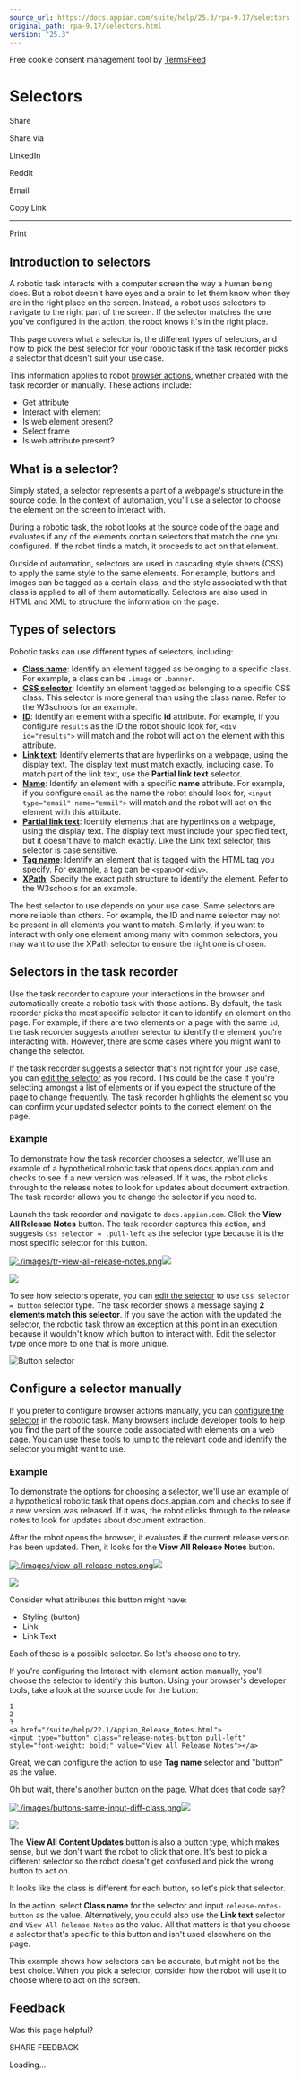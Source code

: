 ```yaml
---
source_url: https://docs.appian.com/suite/help/25.3/rpa-9.17/selectors.html
original_path: rpa-9.17/selectors.html
version: "25.3"
---
```


Free cookie consent management tool by [TermsFeed](https://www.termsfeed.com/)

# Selectors

Share

Share via

LinkedIn

Reddit

Email

Copy Link

* * *

Print

## Introduction to selectors

A robotic task interacts with a computer screen the way a human being does. But a robot doesn't have eyes and a brain to let them know when they are in the right place on the screen. Instead, a robot uses selectors to navigate to the right part of the screen. If the selector matches the one you've configured in the action, the robot knows it's in the right place.

This page covers what a selector is, the different types of selectors, and how to pick the best selector for your robotic task if the task recorder picks a selector that doesn't suit your use case.

This information applies to robot [browser actions](actions-browser.html), whether created with the task recorder or manually. These actions include:

-   Get attribute
-   Interact with element
-   Is web element present?
-   Select frame
-   Is web attribute present?

## What is a selector?

Simply stated, a selector represents a part of a webpage's structure in the source code. In the context of automation, you'll use a selector to choose the element on the screen to interact with.

During a robotic task, the robot looks at the source code of the page and evaluates if any of the elements contain selectors that match the one you configured. If the robot finds a match, it proceeds to act on that element.

Outside of automation, selectors are used in cascading style sheets (CSS) to apply the same style to the same elements. For example, buttons and images can be tagged as a certain class, and the style associated with that class is applied to all of them automatically. Selectors are also used in HTML and XML to structure the information on the page.

## Types of selectors

Robotic tasks can use different types of selectors, including:

-   [**Class name**](https://www.w3.org/TR/selectors/#class-html): Identify an element tagged as belonging to a specific class. For example, a class can be `.image` or `.banner`.
-   [**CSS selector**](https://www.w3schools.com/cssref/css_selectors.asp): Identify an element tagged as belonging to a specific CSS class. This selector is more general than using the class name. Refer to the W3schools for an example.
-   [**ID**](https://www.w3.org/TR/selectors/#id-selectors): Identify an element with a specific **id** attribute. For example, if you configure `results` as the ID the robot should look for, `<div id="results">` will match and the robot will act on the element with this attribute.
-   [**Link text**](https://www.guru99.com/locate-by-link-text-partial-link-text.html): Identify elements that are hyperlinks on a webpage, using the display text. The display text must match exactly, including case. To match part of the link text, use the **Partial link text** selector.
-   [**Name**](https://www.lambdatest.com/blog/how-to-use-name-locator-in-selenium-automation-scripts/): Identify an element with a specific **name** attribute. For example, if you configure `email` as the name the robot should look for, `<input type="email" name="email">` will match and the robot will act on the element with this attribute.
-   [**Partial link text**](https://www.guru99.com/locate-by-link-text-partial-link-text.html): Identify elements that are hyperlinks on a webpage, using the display text. The display text must include your specified text, but it doesn't have to match exactly. Like the Link text selector, this selector is case sensitive.
-   [**Tag name**](https://www.w3.org/TR/selectors/#type-selectors): Identify an element that is tagged with the HTML tag you specify. For example, a tag can be `<span>`or `<div>`.
-   [**XPath**](https://www.w3schools.com/xml/xpath_syntax.asp): Specify the exact path structure to identify the element. Refer to the W3schools for an example.

The best selector to use depends on your use case. Some selectors are more reliable than others. For example, the ID and name selector may not be present in all elements you want to match. Similarly, if you want to interact with only one element among many with common selectors, you may want to use the XPath selector to ensure the right one is chosen.

## Selectors in the task recorder

Use the task recorder to capture your interactions in the browser and automatically create a robotic task with those actions. By default, the task recorder picks the most specific selector it can to identify an element on the page. For example, if there are two elements on a page with the same `id`, the task recorder suggests another selector to identify the element you're interacting with. However, there are some cases where you might want to change the selector.

If the task recorder suggests a selector that's not right for your use case, you can [edit the selector](task-recorder.html#edit-the-selector) as you record. This could be the case if you're selecting amongst a list of elements or if you expect the structure of the page to change frequently. The task recorder highlights the element so you can confirm your updated selector points to the correct element on the page.

### Example

To demonstrate how the task recorder chooses a selector, we'll use an example of a hypothetical robotic task that opens docs.appian.com and checks to see if a new version was released. If it was, the robot clicks through to the release notes to look for updates about document extraction. The task recorder allows you to change the selector if you need to.

Launch the task recorder and navigate to `docs.appian.com`. Click the **View All Release Notes** button. The task recorder captures this action, and suggests `Css selector = .pull-left` as the selector type because it is the most specific selector for this button.

[![./images/tr-view-all-release-notes.png](./images/tr-view-all-release-notes.png)![](/suite/help/25.3/images/rn/zoom_magnify_center.png)](#img1389)

[![](./images/tr-view-all-release-notes.png)](#_)

To see how selectors operate, you can [edit the selector](task-recorder.html#edit-the-selector) to use `Css selector = button` selector type. The task recorder shows a message saying **2 elements match this selector**. If you save the action with the updated the selector, the robotic task throw an exception at this point in an execution because it wouldn't know which button to interact with. Edit the selector type once more to one that is more unique.

![Button selector](./images/tr-selector-button.png)

## Configure a selector manually

If you prefer to configure browser actions manually, you can [configure the selector](robotic-task-definition.html#4-action-configuration) in the robotic task. Many browsers include developer tools to help you find the part of the source code associated with elements on a web page. You can use these tools to jump to the relevant code and identify the selector you might want to use.

### Example

To demonstrate the options for choosing a selector, we'll use an example of a hypothetical robotic task that opens docs.appian.com and checks to see if a new version was released. If it was, the robot clicks through to the release notes to look for updates about document extraction.

After the robot opens the browser, it evaluates if the current release version has been updated. Then, it looks for the **View All Release Notes** button.

[![./images/view-all-release-notes.png](./images/view-all-release-notes.png)![](/suite/help/25.3/images/rn/zoom_magnify_center.png)](#img1390)

[![](./images/view-all-release-notes.png)](#_)

Consider what attributes this button might have:

-   Styling (button)
-   Link
-   Link Text

Each of these is a possible selector. So let's choose one to try.

If you're configuring the Interact with element action manually, you'll choose the selector to identify this button. Using your browser's developer tools, take a look at the source code for the button:

```
1
2
3
<a href="/suite/help/22.1/Appian_Release_Notes.html">
<input type="button" class="release-notes-button pull-left"
style="font-weight: bold;" value="View All Release Notes"></a>
```

Great, we can configure the action to use **Tag name** selector and "button" as the value.

Oh but wait, there's another button on the page. What does that code say?

[![./images/buttons-same-input-diff-class.png](./images/buttons-same-input-diff-class.png)![](/suite/help/25.3/images/rn/zoom_magnify_center.png)](#img1391)

[![](./images/buttons-same-input-diff-class.png)](#_)

The **View All Content Updates** button is also a button type, which makes sense, but we don't want the robot to click that one. It's best to pick a different selector so the robot doesn't get confused and pick the wrong button to act on.

It looks like the class is different for each button, so let's pick that selector.

In the action, select **Class name** for the selector and input `release-notes-button` as the value. Alternatively, you could also use the **Link text** selector and `View All Release Notes` as the value. All that matters is that you choose a selector that's specific to this button and isn't used elsewhere on the page.

This example shows how selectors can be accurate, but might not be the best choice. When you pick a selector, consider how the robot will use it to choose where to act on the screen.

## Feedback

Was this page helpful?

SHARE FEEDBACK

Loading...